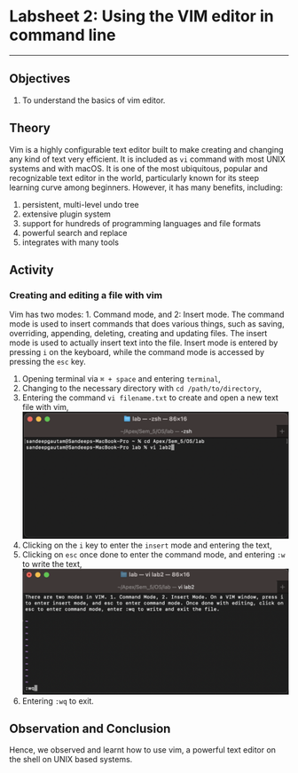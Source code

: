 # Labsheet 2: Using the VIM editor in command line

___

## Objectives

1. To understand the basics of vim editor.

## Theory  
  
Vim is a highly configurable text editor built to make creating and changing any kind of text very efficient. It is included as `vi` command with most UNIX systems and with macOS. It is one of the most ubiquitous, popular and recognizable text editor in the world, particularly known for its steep learning curve among beginners. However, it has many benefits, including:

1. persistent, multi-level undo tree
2. extensive plugin system
3. support for hundreds of programming languages and file formats
4. powerful search and replace
5. integrates with many tools

## Activity

### Creating and editing a file with vim

Vim has two modes: 1. Command mode, and 2: Insert mode. The command mode is used to insert commands that does various things, such as saving, overriding, appending, deleting, creating and updating files. The insert mode is used to actually insert text into the file. Insert mode is entered by pressing `i` on the keyboard, while the command mode is accessed by pressing the `esc` key.

1. Opening terminal via `⌘ + space` and entering `terminal`,
2. Changing to the necessary directory with `cd /path/to/directory`,
3. Entering the command `vi filename.txt` to create and open a new text file with vim,
![Editing with vim](/images/vi-enter.png)
4. Clicking on the `i` key to enter the `insert` mode and entering the text,
5. Clicking on `esc` once done to enter the command mode, and entering `:w` to write the text,
![Editing with vim](/images/vi-edit.png)
6. Entering `:wq` to exit.

## Observation and Conclusion

Hence, we observed and learnt how to use vim, a powerful text editor on the shell on UNIX based systems.

